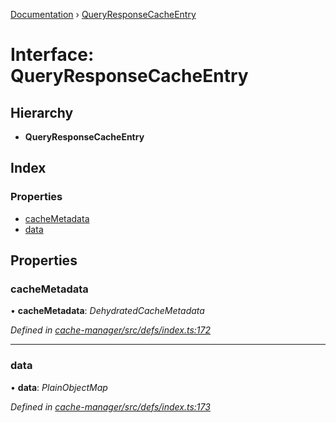[Documentation](../README.md) › [QueryResponseCacheEntry](queryresponsecacheentry.md)

# Interface: QueryResponseCacheEntry

## Hierarchy

* **QueryResponseCacheEntry**

## Index

### Properties

* [cacheMetadata](queryresponsecacheentry.md#cachemetadata)
* [data](queryresponsecacheentry.md#data)

## Properties

###  cacheMetadata

• **cacheMetadata**: *DehydratedCacheMetadata*

*Defined in [cache-manager/src/defs/index.ts:172](https://github.com/badbatch/graphql-box/blob/b5ddbc4/packages/cache-manager/src/defs/index.ts#L172)*

___

###  data

• **data**: *PlainObjectMap*

*Defined in [cache-manager/src/defs/index.ts:173](https://github.com/badbatch/graphql-box/blob/b5ddbc4/packages/cache-manager/src/defs/index.ts#L173)*
